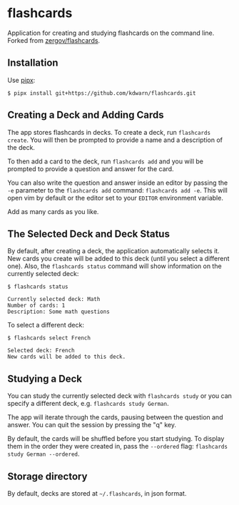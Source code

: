 # flashcards

Application for creating and studying flashcards on the command line. Forked from [zergov/flashcards](https://github.com/zergov/flashcards).

## Installation

Use [pipx](https://github.com/pipxproject/pipx):

```
$ pipx install git+https://github.com/kdwarn/flashcards.git
```

## Creating a Deck and Adding Cards

The app stores flashcards in decks. To create a deck, run `flashcards create`. You will then be prompted to provide a name and a description of the deck.

To then add a card to the deck, run `flashcards add` and you will be prompted to provide a question and answer for the card.

You can also write the question and answer inside an editor by passing the `-e` parameter to the `flashcards add` command: `flashcards add -e`. This will open vim by default or the editor set to your `EDITOR` environment variable.

Add as many cards as you like.

## The Selected Deck and Deck Status

By default, after creating a deck, the application automatically selects it. New cards you create will be added to this deck (until you select a different one). Also, the `flashcards status` command will show information on the currently selected deck:

```
$ flashcards status

Currently selected deck: Math
Number of cards: 1
Description: Some math questions
```

To select a different deck:

```
$ flashcards select French

Selected deck: French
New cards will be added to this deck.
```

## Studying a Deck

You can study the currently selected deck with `flashcards study` or you can specify a different deck, e.g. `flashcards study German`.

The app will iterate through the cards, pausing between the question and answer. You can quit the session by pressing the "q" key.

By default, the cards will be shuffled before you start studying. To display them in the order they were created in, pass the `--ordered` flag: `flashcards study German --ordered`.

## Storage directory

By default, decks are stored at `~/.flashcards`, in json format.


